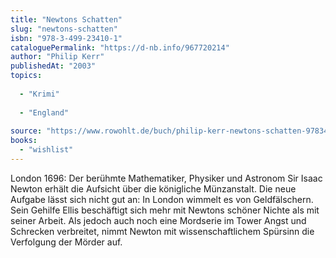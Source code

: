 ```yaml
---
title: "Newtons Schatten"
slug: "newtons-schatten"
isbn: "978-3-499-23410-1"
cataloguePermalink: "https://d-nb.info/967720214"
author: "Philip Kerr"
publishedAt: "2003"
topics:
  
  - "Krimi"
    
  - "England"
    
source: "https://www.rowohlt.de/buch/philip-kerr-newtons-schatten-9783499234101"
books: 
  - "wishlist"
---
```

London 1696: Der berühmte Mathematiker, Physiker und Astronom Sir Isaac Newton 
erhält die Aufsicht über die königliche Münzanstalt. Die neue Aufgabe lässt 
sich nicht gut an: In London wimmelt es von Geldfälschern. Sein Gehilfe Ellis 
beschäftigt sich mehr mit Newtons schöner Nichte als mit seiner Arbeit. Als 
jedoch auch noch eine Mordserie im Tower Angst und Schrecken verbreitet, nimmt 
Newton mit wissenschaftlichem Spürsinn die Verfolgung der Mörder auf.